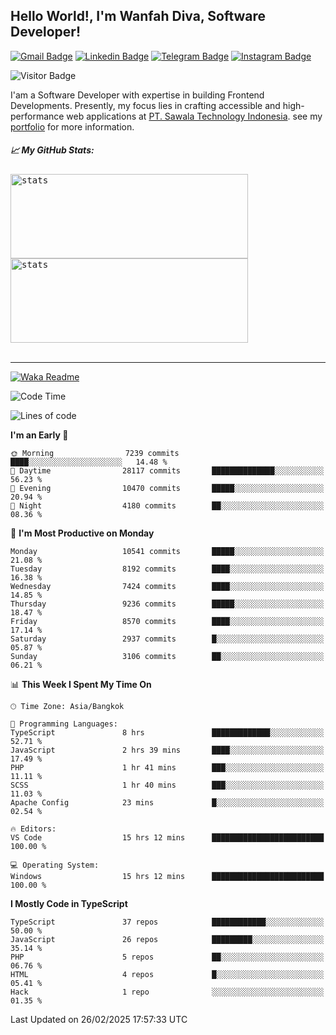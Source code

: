 ## Hello World!, I'm Wanfah Diva, Software Developer!

[![Gmail Badge](https://img.shields.io/badge/-Gmail-white?style=plastic&logo=Gmail&link=mailto:aditputrafirmansyah@gmail.com)](mailto:wanfahdivaa@gmail.com)
[![Linkedin Badge](https://img.shields.io/badge/-LinkedIn-blue?style=plastic&logo=Linkedin&link=https://www.linkedin.com/in/aditputrafirmansyah/)](https://www.linkedin.com/in/wanfahdiva/)
[![Telegram Badge](https://img.shields.io/badge/-Telegram-blue?style=plastic&logo=telegram&link=https://t.me/Adithya_13)](https://t.me/wanfahdiva)
[![Instagram Badge](https://img.shields.io/badge/-Instagram-white?style=plastic&logo=instagram&link=https://www.instagram.com/adithya_firmansyahputra/)](https://www.instagram.com/wnfhdva/)

![Visitor Badge](https://visitor-badge.laobi.icu/badge?page_id=wanfahdiva.wanfahdiva)

<p>
I'am a Software Developer with expertise in building Frontend Developments.
Presently, my focus lies in crafting accessible and high-performance web applications at  <a href="https://sawala/tech" target="_blank">PT. Sawala Technology Indonesia</a>. see my <a href="http://wanfahdiva-com.vercel.app/" target="_blank">portfolio</a> for more information.
</p>

<h5 align="left">
  
📈 **My GitHub Stats:**

</h5>

<div align="left">
<kbd>
  <img height="135em" width="380em" alt="stats" src="https://github-readme-stats-salesp07.vercel.app/api?username=wanfahdiva&count_private=true&show_icons=true&theme=react&rank_icon=github&border_radius=10&hide_title=true"></kbd>
</kbd>
<kbd>
    <img height="135em" width="380em" alt="stats" src="https://github-readme-activity-graph.vercel.app/graph?username=wanfahdiva&theme=react&hide_title=true"></kbd>
</div>

<br />

---

[![Waka Readme](https://github.com/wanfahdiva/wanfahdiva/actions/workflows/waka.yml/badge.svg)](https://github.com/wanfahdiva/wanfahdiva/actions/workflows/waka.yml)

<!--START_SECTION:waka-->
![Code Time](http://img.shields.io/badge/Code%20Time-1%2C740%20hrs%2031%20mins-blue)

![Lines of code](https://img.shields.io/badge/From%20Hello%20World%20I%27ve%20Written-22.5%20million%20lines%20of%20code-blue)

**I'm an Early 🐤** 

```text
🌞 Morning                7239 commits        ████░░░░░░░░░░░░░░░░░░░░░   14.48 % 
🌆 Daytime                28117 commits       ██████████████░░░░░░░░░░░   56.23 % 
🌃 Evening                10470 commits       █████░░░░░░░░░░░░░░░░░░░░   20.94 % 
🌙 Night                  4180 commits        ██░░░░░░░░░░░░░░░░░░░░░░░   08.36 % 
```
📅 **I'm Most Productive on Monday** 

```text
Monday                   10541 commits       █████░░░░░░░░░░░░░░░░░░░░   21.08 % 
Tuesday                  8192 commits        ████░░░░░░░░░░░░░░░░░░░░░   16.38 % 
Wednesday                7424 commits        ████░░░░░░░░░░░░░░░░░░░░░   14.85 % 
Thursday                 9236 commits        █████░░░░░░░░░░░░░░░░░░░░   18.47 % 
Friday                   8570 commits        ████░░░░░░░░░░░░░░░░░░░░░   17.14 % 
Saturday                 2937 commits        █░░░░░░░░░░░░░░░░░░░░░░░░   05.87 % 
Sunday                   3106 commits        ██░░░░░░░░░░░░░░░░░░░░░░░   06.21 % 
```


📊 **This Week I Spent My Time On** 

```text
🕑︎ Time Zone: Asia/Bangkok

💬 Programming Languages: 
TypeScript               8 hrs               █████████████░░░░░░░░░░░░   52.71 % 
JavaScript               2 hrs 39 mins       ████░░░░░░░░░░░░░░░░░░░░░   17.49 % 
PHP                      1 hr 41 mins        ███░░░░░░░░░░░░░░░░░░░░░░   11.11 % 
SCSS                     1 hr 40 mins        ███░░░░░░░░░░░░░░░░░░░░░░   11.03 % 
Apache Config            23 mins             █░░░░░░░░░░░░░░░░░░░░░░░░   02.54 % 

🔥 Editors: 
VS Code                  15 hrs 12 mins      █████████████████████████   100.00 % 

💻 Operating System: 
Windows                  15 hrs 12 mins      █████████████████████████   100.00 % 
```

**I Mostly Code in TypeScript** 

```text
TypeScript               37 repos            ████████████░░░░░░░░░░░░░   50.00 % 
JavaScript               26 repos            █████████░░░░░░░░░░░░░░░░   35.14 % 
PHP                      5 repos             ██░░░░░░░░░░░░░░░░░░░░░░░   06.76 % 
HTML                     4 repos             █░░░░░░░░░░░░░░░░░░░░░░░░   05.41 % 
Hack                     1 repo              ░░░░░░░░░░░░░░░░░░░░░░░░░   01.35 % 
```




 Last Updated on 26/02/2025 17:57:33 UTC
<!--END_SECTION:waka-->
